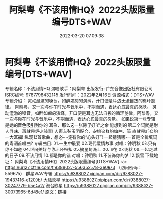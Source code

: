 ﻿---
title: 阿梨粤《不该用情HQ》2022头版限量编号DTS+WAV
date: 2022-03-20 07:09:38
categories: DTS多声道制作
tags: 华语中文
---
# 阿梨粤《不该用情HQ》2022头版限量编号[DTS+WAV]

专辑名称：不该用情HQ
演唱歌手：阿梨粤
出版发行: 广东音像出版社有限公司
ISRC编号: 9787798432145
发行时间：2022年2月16日
资源格式：DTS+WAV
专辑介绍：
灵动澄澈的嗓音，如醉如痴的演绎，开口便是耳边无法自拔的循环旋律。
阿梨粤，又一次与你在时光与音乐中，不期而遇，表达心底最真的感觉。
灵动澄澈的嗓音，如醉如痴的演绎，开口便是耳边无法自拔的循环旋律。阿梨粤，又一次与你在时光与音乐中，不期而遇，表达心底最真的感觉。
如果说第一张专辑是她的晋色吸引到你的
耳朵，那么这一张除了好听之余,能想到的
第二个词就是耐人寻味，再就是炉火纯青!
人声与弦乐团配合，安排这样的编曲，简
直就是听众的一大耳福!
纵观12首歌曲，想必- -定有你的“心头好”!
一起猜猜哪-一首是全新填词的粤语首唱曲?
专辑曲目:
01.一生中最爱
02.现代爱情故事 对唱：钟明秋
03.只有你不知道
04.世间美好与你环环相扣
05.摘星的晚上
06.飞花
07.晚秋
08.一起走过的日子
09.不该用情
10.都是你的错 对唱：钟明秋
11.不装饰你的梦
12.飘雪
下载地址：
阿梨粤《不该用情HQ》2022头版限量编号[DTS+WAV].rar: https://url27.ctfile.com/f/9388027-556352578-3e0673
（访问密码：559675）
群星WAV专辑
https://u9388027.pipipan.com/dir/9388027-19437416-e1200b/
大陆歌星
https://u9388027.pipipan.com/dir/9388027-30247779-b5e4a2/
港台歌星
https://u9388027.pipipan.com/dir/9388027-30073965-6d48e1/
原文：[链接](https://blog.sina.com.cn/s/blog_1647c7e7601030wa5.html)